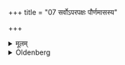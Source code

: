 +++
title = "07 सर्वोऽपरपक्षः पौर्णमासस्य"

+++

<details><summary>मूलम्</summary>

सर्वोऽपरपक्षः पौर्णमासस्य ७
</details>

<details><summary>Oldenberg</summary>

7. For the sacrifice of the full moon the whole second fortnight (of the month);
</details>
